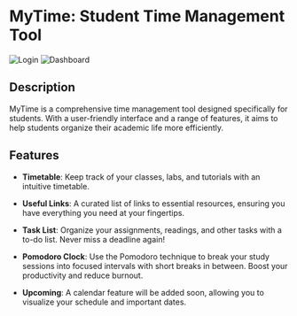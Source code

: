 # MyTime: Student Time Management Tool

![Login](https://github.com/ItamarZand88/MyTime/main/MyTime/login.png)
![Dashboard](https://github.com/ItamarZand88/MyTime//main/MyTime/dashboard.png)

## Description

MyTime is a comprehensive time management tool designed specifically for students. With a user-friendly interface and a range of features, it aims to help students organize their academic life more efficiently.

## Features

- **Timetable**: Keep track of your classes, labs, and tutorials with an intuitive timetable.

- **Useful Links**: A curated list of links to essential resources, ensuring you have everything you need at your fingertips.
- **Task List**: Organize your assignments, readings, and other tasks with a to-do list. Never miss a deadline again!
- **Pomodoro Clock**: Use the Pomodoro technique to break your study sessions into focused intervals with short breaks in between. Boost your productivity and reduce burnout.
- **Upcoming**: A calendar feature will be added soon, allowing you to visualize your schedule and important dates.
